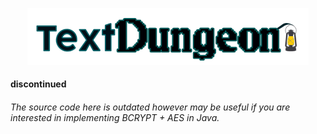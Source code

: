 <p align="center"><a href="https://textdungeon.io/">
<img src="/WebContent/htmlresources/img/logo.png?raw=true" alt="alt text" width="450px"> </a> 
</p>

#### discontinued
###### The source code here is outdated however may be useful if you are interested in implementing BCRYPT + AES in Java.
